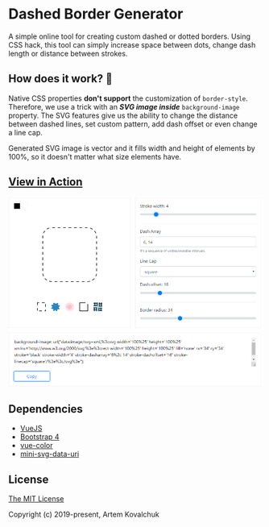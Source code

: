 # Dashed Border Generator
A simple online tool for creating custom dashed or dotted borders. Using CSS hack, this tool can simply increase space between dots, change dash length or distance between strokes.

## How does it work? 🚀
Native CSS properties **don't support** the customization of `border-style`. 
Therefore, we use a trick with an ***SVG image inside*** `background-image` property. 
The SVG features give us the ability to change the distance between dashed lines, set custom pattern, add dash offset or even change a line cap. 

Generated SVG image is vector and it fills width and height of elements by 100%, so it doesn't matter what size elements have.

## [View in Action](http://kovart.github.io/dashed-border-generator/)
![intro](./intro.png)

## Dependencies
* [VueJS](https://github.com/vuejs/vue)
* [Bootstrap 4](https://github.com/twbs/bootstrap)
* [vue-color](https://github.com/xiaokaike/vue-color)
* [mini-svg-data-uri](https://github.com/tigt/mini-svg-data-uri)

## License
[The MIT License](http://opensource.org/licenses/MIT)

Copyright (c) 2019-present, Artem Kovalchuk
